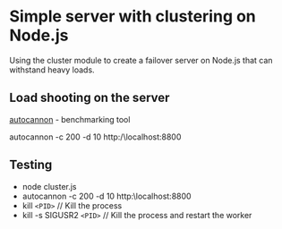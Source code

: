
# Simple server with clustering on Node.js

Using the cluster module to create a failover server on Node.js that can withstand heavy loads.

## Load shooting on the server

[autocannon](https://www.npmjs.com/package/autocannon) - benchmarking tool

autocannon -c 200 -d 10 http:\/\localhost:8800

## Testing

- node cluster.js
- autocannon -c 200 -d 10 http:\\localhost:8800
- kill `<PID>` // Kill the process
- kill -s SIGUSR2 `<PID>` // Kill the process and restart the worker
